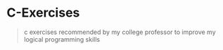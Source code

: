 # C-Exercises
> c exercises recommended by my college professor to improve my logical programming skills 
